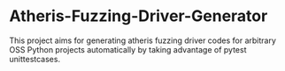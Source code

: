 # Atheris-Fuzzing-Driver-Generator
This project aims for generating atheris fuzzing driver codes for arbitrary OSS Python projects automatically by taking advantage of pytest unittestcases. 
